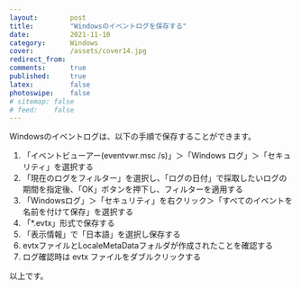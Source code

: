 ```yaml
---
layout:        post
title:         "Windowsのイベントログを保存する"
date:          2021-11-10
category:      Windows
cover:         /assets/cover14.jpg
redirect_from:
comments:      true
published:     true
latex:         false
photoswipe:    false
# sitemap: false
# feed:    false
---
```


Windowsのイベントログは、以下の手順で保存することができます。

1. 「イベントビューアー(eventvwr.msc /s)」＞「Windows ログ」＞「セキュリティ」を選択する
2. 「現在のログをフィルター」を選択し、「ログの日付」で採取したいログの期間を指定後、「OK」ボタンを押下し、フィルターを適用する
3. 「Windowsログ」＞「セキュリティ」を右クリック＞「すべてのイベントを名前を付けて保存」を選択する
4. 「*.evtx」形式で保存する
5. 「表示情報」で「日本語」を選択し保存する
6. evtxファイルとLocaleMetaDataフォルダが作成されたことを確認する
7. ログ確認時は evtx ファイルをダブルクリックする

以上です。
